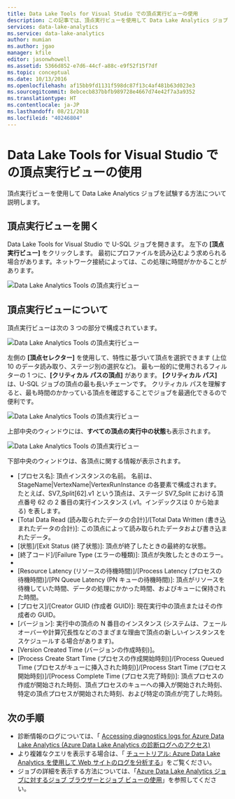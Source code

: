 ```yaml
---
title: Data Lake Tools for Visual Studio での頂点実行ビューの使用
description: この記事では、頂点実行ビューを使用して Data Lake Analytics ジョブを試験する方法について説明します。
services: data-lake-analytics
ms.service: data-lake-analytics
author: mumian
ms.author: jgao
manager: kfile
editor: jasonwhowell
ms.assetid: 5366d852-e7d6-44cf-a88c-e9f52f15f7df
ms.topic: conceptual
ms.date: 10/13/2016
ms.openlocfilehash: af15bb9fd1131f598dc87f13c4af481b63d023e3
ms.sourcegitcommit: 8ebcecb837bbfb989728e4667d74e42f7a3a9352
ms.translationtype: HT
ms.contentlocale: ja-JP
ms.lasthandoff: 08/21/2018
ms.locfileid: "40246804"
---
```

# <a name="use-the-vertex-execution-view-in-data-lake-tools-for-visual-studio"></a>Data Lake Tools for Visual Studio での頂点実行ビューの使用
頂点実行ビューを使用して Data Lake Analytics ジョブを試験する方法について説明します。


## <a name="open-the-vertex-execution-view"></a>頂点実行ビューを開く
Data Lake Tools for Visual Studio で U-SQL ジョブを開きます。 左下の **[頂点実行ビュー]** をクリックします。 最初にプロファイルを読み込むよう求められる場合があります。ネットワーク接続によっては、この処理に時間がかかることがあります。

![Data Lake Analytics Tools の頂点実行ビュー](./media/data-lake-analytics-data-lake-tools-use-vertex-execution-view/data-lake-tools-open-vertex-execution-view.png)

## <a name="understand-vertex-execution-view"></a>頂点実行ビューについて
頂点実行ビューは次の 3 つの部分で構成されています。

![Data Lake Analytics Tools の頂点実行ビュー](./media/data-lake-analytics-data-lake-tools-use-vertex-execution-view/data-lake-tools-vertex-execution-view.png)

左側の **[頂点セレクター]** を使用して、特性に基づいて頂点を選択できます (上位 10 のデータ読み取り、ステージ別の選択など)。 最も一般的に使用されるフィルターの 1 つに、**[クリティカル パスの頂点]** があります。 **[クリティカル パス]** は、U-SQL ジョブの頂点の最も長いチェーンです。 クリティカル パスを理解すると、最も時間のかかっている頂点を確認することでジョブを最適化できるので便利です。
  
![Data Lake Analytics Tools の頂点実行ビュー](./media/data-lake-analytics-data-lake-tools-use-vertex-execution-view/data-lake-tools-vertex-execution-view-pane2.png)

上部中央のウィンドウには、**すべての頂点の実行中の状態**も表示されます。
  
![Data Lake Analytics Tools の頂点実行ビュー](./media/data-lake-analytics-data-lake-tools-use-vertex-execution-view/data-lake-tools-vertex-execution-view-pane3.png)

下部中央のウィンドウは、各頂点に関する情報が表示されます。
* [プロセス名]: 頂点インスタンスの名前。 名前は、StageName|VertexName|VertexRunInstance の各要素で構成されます。 たとえば、SV7_Split[62].v1 という頂点は、ステージ SV7_Split における頂点番号 62 の 2 番目の実行インスタンス (.v1。インデックスは 0 から始まる) を表します。
* [Total Data Read (読み取られたデータの合計)]/[Total Data Written (書き込まれたデータの合計)]: この頂点によって読み取られたデータおよび書き込まれたデータ。
* [状態]/[Exit Status (終了状態)]: 頂点が終了したときの最終的な状態。
* [終了コード]/[Failure Type (エラーの種類)]: 頂点が失敗したときのエラー。
* [Creation Reason (作成理由)]: 頂点が作成された理由。
* [Resource Latency (リソースの待機時間)]/[Process Latency (プロセスの待機時間)]/[PN Queue Latency (PN キューの待機時間)]: 頂点がリソースを待機していた時間、データの処理にかかった時間、およびキューに保持された時間。
* [プロセス]/[Creator GUID (作成者 GUID)]: 現在実行中の頂点またはその作成者の GUID。
* [バージョン]: 実行中の頂点の N 番目のインスタンス (システムは、フェールオーバーや計算冗長性などのさまざまな理由で頂点の新しいインスタンスをスケジュールする場合があります)。
* [Version Created Time (バージョンの作成時刻)]。
* [Process Create Start Time (プロセスの作成開始時刻)]/[Process Queued Time (プロセスがキューに挿入された時刻)]/[Process Start Time (プロセス開始時刻)]/[Process Complete Time (プロセス完了時刻)]: 頂点プロセスの作成が開始された時刻、頂点プロセスのキューへの挿入が開始された時刻、特定の頂点プロセスが開始された時刻、および特定の頂点が完了した時刻。

## <a name="next-steps"></a>次の手順
* 診断情報のログについては、「 [Accessing diagnostics logs for Azure Data Lake Analytics (Azure Data Lake Analytics の診断ログへのアクセス)](data-lake-analytics-diagnostic-logs.md)
* より複雑なクエリを表示する場合は、「 [チュートリアル: Azure Data Lake Analytics を使用して Web サイトのログを分析する](data-lake-analytics-analyze-weblogs.md)」をご覧ください。
* ジョブの詳細を表示する方法については、「[Azure Data Lake Analytics ジョブに対するジョブ ブラウザーとジョブ ビューの使用](data-lake-analytics-data-lake-tools-view-jobs.md)」を参照してください。
